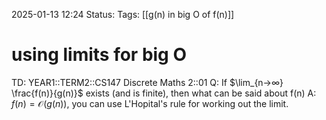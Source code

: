 2025-01-13 12:24
Status: 
Tags: [[g(n) in big O of f(n)]]
# using limits for big O

TD: YEAR1::TERM2::CS147 Discrete Maths 2::01 
Q: If $\lim_{n→∞} \frac{f(n)}{g(n)}$ exists (and is finite), then what can be said about f(n)
A: $f(n) = \mathcal O(g(n))$, you can use L'Hopital's rule for working out the limit.
<!--ID: 1736771200886-->
